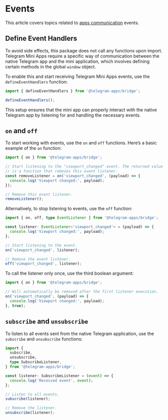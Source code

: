 # Events

This article covers topics related to [apps communication](../../platform/apps-communication.md)
events.

## Define Event Handlers

To avoid side effects, this package does not call any functions upon import. Telegram Mini Apps
require a specific way of communication between the native Telegram app and the mini application,
which involves defining certain methods in the global `window` object.

To enable this and start receiving Telegram Mini Apps events, use the `defineEventHandlers`
function:

```typescript
import { defineEventHandlers } from '@telegram-apps/bridge';

defineEventHandlers();
```

This setup ensures that the mini app can properly interact with the native Telegram app by listening
for and handling the necessary events.

## `on` and `off`

To start working with events, use the `on` and `off` functions. Here’s a basic example of the `on`
function:

```typescript
import { on } from '@telegram-apps/bridge';

// Start listening to the "viewport_changed" event. The returned value
// is a function that removes this event listener.
const removeListener = on('viewport_changed', (payload) => {
  console.log('Viewport changed:', payload);
});

// Remove this event listener.
removeListener();
```

Alternatively, to stop listening to events, use the `off` function:

```typescript
import { on, off, type EventListener } from '@telegram-apps/bridge';

const listener: EventListener<'viewport_changed'> = (payload) => {
  console.log('Viewport changed:', payload);
};

// Start listening to the event.
on('viewport_changed', listener);

// Remove the event listener.
off('viewport_changed', listener);
```

To call the listener only once, use the third boolean argument:

```typescript
import { on } from '@telegram-apps/bridge';

// Will automatically be removed after the first listener execution.
on('viewport_changed', (payload) => {
  console.log('Viewport changed:', payload);
}, true);
```

## `subscribe` and `unsubscribe`

To listen to all events sent from the native Telegram application, use the `subscribe`
and `unsubscribe` functions:

```typescript
import {
  subscribe,
  unsubscribe,
  type SubscribeListener,
} from '@telegram-apps/bridge';

const listener: SubscribeListener = (event) => {
  console.log('Received event', event);
};

// Listen to all events.
subscribe(listener);

// Remove the listener.
unsubscribe(listener);
```
